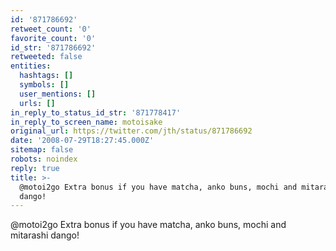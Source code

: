 ```yaml
---
id: '871786692'
retweet_count: '0'
favorite_count: '0'
id_str: '871786692'
retweeted: false
entities:
  hashtags: []
  symbols: []
  user_mentions: []
  urls: []
in_reply_to_status_id_str: '871778417'
in_reply_to_screen_name: motoisake
original_url: https://twitter.com/jth/status/871786692
date: '2008-07-29T18:27:45.000Z'
sitemap: false
robots: noindex
reply: true
title: >-
  @motoi2go Extra bonus if you have matcha, anko buns, mochi and mitarashi
  dango!
---
```


@motoi2go Extra bonus if you have matcha, anko buns, mochi and mitarashi dango!